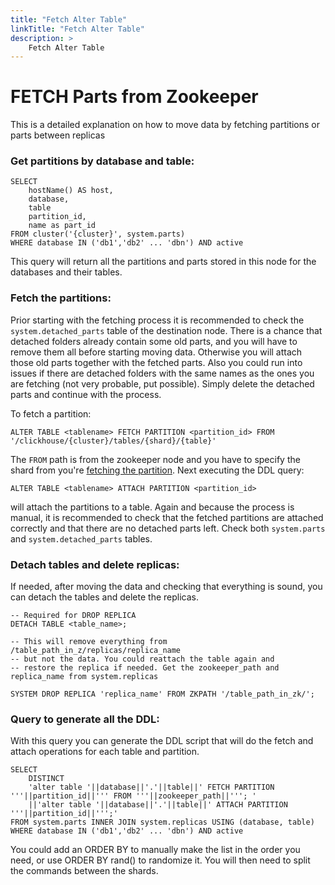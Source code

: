 ```yaml
---
title: "Fetch Alter Table"
linkTitle: "Fetch Alter Table"
description: >
    Fetch Alter Table
---
```



# FETCH Parts from Zookeeper

This is a detailed explanation on how to move data by fetching partitions or parts between replicas

### Get partitions by database and table:

```
SELECT
    hostName() AS host,
    database,
    table
    partition_id,
    name as part_id
FROM cluster('{cluster}', system.parts)
WHERE database IN ('db1','db2' ... 'dbn') AND active
```

This query will return all the partitions and parts stored in this node for the databases and their tables. 

### Fetch the partitions:

Prior starting with the fetching process it is recommended to check the ```system.detached_parts``` table of the destination node. There is a chance that detached folders already contain some old parts, and you will have to remove them all before starting moving data. Otherwise you will attach those old parts together with the fetched parts. Also you could run into issues if there are detached folders with the same names as the ones you are fetching (not very probable, put possible). Simply delete the detached parts and continue with the process.

To fetch a partition:

```
ALTER TABLE <tablename> FETCH PARTITION <partition_id> FROM '/clickhouse/{cluster}/tables/{shard}/{table}'
```

The ```FROM``` path is from the zookeeper node and you have to specify the shard from you're [fetching the partition](https://clickhouse.com/docs/en/sql-reference/statements/alter/partition#alter_fetch-partition). Next executing the DDL query:

```
ALTER TABLE <tablename> ATTACH PARTITION <partition_id>
```

will attach the partitions to a table. Again and because the process is manual, it is recommended to check that the fetched partitions are attached correctly and that there are no detached parts left. Check both ```system.parts``` and ```system.detached_parts``` tables.

### Detach tables and delete replicas:

If needed, after moving the data and checking that everything is sound, you can detach the tables and delete the replicas.

```
-- Required for DROP REPLICA
DETACH TABLE <table_name>;  

-- This will remove everything from /table_path_in_z/replicas/replica_name
-- but not the data. You could reattach the table again and
-- restore the replica if needed. Get the zookeeper_path and replica_name from system.replicas

SYSTEM DROP REPLICA 'replica_name' FROM ZKPATH '/table_path_in_zk/';
```

### Query to generate all the DDL:

With this query you can generate the DDL script that will do the fetch and attach operations for each table and partition.

```
SELECT
    DISTINCT
    'alter table '||database||'.'||table||' FETCH PARTITION '''||partition_id||''' FROM '''||zookeeper_path||'''; '
    ||'alter table '||database||'.'||table||' ATTACH PARTITION '''||partition_id||''';'
FROM system.parts INNER JOIN system.replicas USING (database, table)
WHERE database IN ('db1','db2' ... 'dbn') AND active
```

You could add an ORDER BY to manually make the list in the order you need, or use ORDER BY rand() to randomize it. You will then need to split the commands between the shards.
